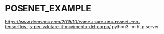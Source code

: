 # POSENET_EXAMPLE

https://www.domsoria.com/2019/10/come-usare-una-posnet-con-tensorflow-js-per-valutare-il-movimento-del-corpo/
python3 -m http.server
